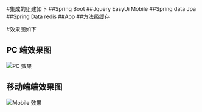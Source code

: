 #集成的组建如下
	##Spring Boot
	##Jquery EasyUi Mobile
	##Spring data Jpa
	##Spring Data redis
	##Aop
	##方法级缓存

#效果图如下
## PC 端效果图
![PC 效果](http://chuantu.biz/t5/44/1483088432x1780870332.jpg)

## 移动端端效果图
![Mobile 效果](http://chuantu.biz/t5/44/1483088495x1780870332.jpg)